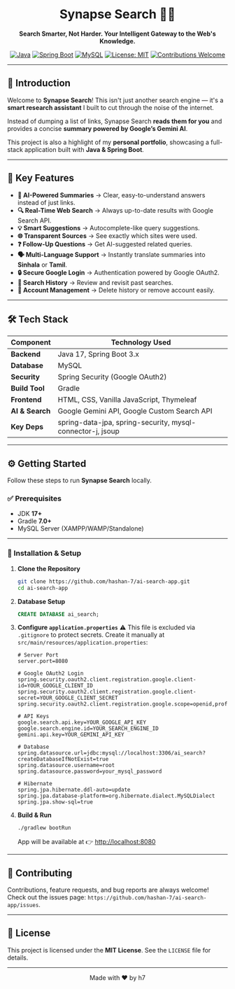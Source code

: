 <div align="center">

# Synapse Search 🧠✨

**Search Smarter, Not Harder. Your Intelligent Gateway to the Web's Knowledge.**

[![Java](https://img.shields.io/badge/Java-17-orange?logo=java\&logoColor=white)](https://www.oracle.com/java/)
[![Spring Boot](https://img.shields.io/badge/Spring%20Boot-3.x-brightgreen?logo=springboot)](https://spring.io/projects/spring-boot)
[![MySQL](https://img.shields.io/badge/MySQL-Database-blue?logo=mysql\&logoColor=white)](https://www.mysql.com/)
[![License: MIT](https://img.shields.io/badge/License-MIT-yellow.svg)](LICENSE)
[![Contributions Welcome](https://img.shields.io/badge/Contributions-Welcome-success.svg)](../../issues)

</div>

---

## 🌟 Introduction

Welcome to **Synapse Search**!
This isn't just another search engine — it's a **smart research assistant** I built to cut through the noise of the internet.

Instead of dumping a list of links, Synapse Search **reads them for you** and provides a concise **summary powered by Google’s Gemini AI**.

This project is also a highlight of my **personal portfolio**, showcasing a full-stack application built with **Java & Spring Boot**.

---

## 🚀 Key Features

* **🧠 AI-Powered Summaries** → Clear, easy-to-understand answers instead of just links.
* **🔍 Real-Time Web Search** → Always up-to-date results with Google Search API.
* **💡 Smart Suggestions** → Autocomplete-like query suggestions.
* **🌐 Transparent Sources** → See exactly which sites were used.
* **❓ Follow-Up Questions** → Get AI-suggested related queries.
* **🗣️ Multi-Language Support** → Instantly translate summaries into **Sinhala** or **Tamil**.
* **🔒 Secure Google Login** → Authentication powered by Google OAuth2.
* **📖 Search History** → Review and revisit past searches.
* **👤 Account Management** → Delete history or remove account easily.

---

## 🛠️ Tech Stack

| **Component**   | **Technology Used**                                        |
| --------------- | ---------------------------------------------------------- |
| **Backend**     | Java 17, Spring Boot 3.x                                   |
| **Database**    | MySQL                                                      |
| **Security**    | Spring Security (Google OAuth2)                            |
| **Build Tool**  | Gradle                                                     |
| **Frontend**    | HTML, CSS, Vanilla JavaScript, Thymeleaf                   |
| **AI & Search** | Google Gemini API, Google Custom Search API                |
| **Key Deps**    | spring-data-jpa, spring-security, mysql-connector-j, jsoup |

---

## ⚙️ Getting Started

Follow these steps to run **Synapse Search** locally.

### ✅ Prerequisites

* JDK **17+**
* Gradle **7.0+**
* MySQL Server (XAMPP/WAMP/Standalone)

---

### 🔧 Installation & Setup

1. **Clone the Repository**

   ```sh
   git clone https://github.com/hashan-7/ai-search-app.git
   cd ai-search-app
   ```

2. **Database Setup**

   ```sql
   CREATE DATABASE ai_search;
   ```

3. **Configure `application.properties`**
   ⚠️ This file is excluded via `.gitignore` to protect secrets. Create it manually at
   `src/main/resources/application.properties`:

   ```properties
   # Server Port
   server.port=8080

   # Google OAuth2 Login
   spring.security.oauth2.client.registration.google.client-id=YOUR_GOOGLE_CLIENT_ID
   spring.security.oauth2.client.registration.google.client-secret=YOUR_GOOGLE_CLIENT_SECRET
   spring.security.oauth2.client.registration.google.scope=openid,profile,email

   # API Keys
   google.search.api.key=YOUR_GOOGLE_API_KEY
   google.search.engine.id=YOUR_SEARCH_ENGINE_ID
   gemini.api.key=YOUR_GEMINI_API_KEY

   # Database
   spring.datasource.url=jdbc:mysql://localhost:3306/ai_search?createDatabaseIfNotExist=true
   spring.datasource.username=root
   spring.datasource.password=your_mysql_password

   # Hibernate
   spring.jpa.hibernate.ddl-auto=update
   spring.jpa.database-platform=org.hibernate.dialect.MySQLDialect
   spring.jpa.show-sql=true
   ```

4. **Build & Run**

   ```sh
   ./gradlew bootRun
   ```

   App will be available at 👉 [http://localhost:8080](http://localhost:8080)

---

## 🤝 Contributing

Contributions, feature requests, and bug reports are always welcome!
Check out the issues page: `https://github.com/hashan-7/ai-search-app/issues`.

---

## 📄 License

This project is licensed under the **MIT License**.
See the `LICENSE` file for details.

---

<div align="center">
  Made with ❤️ by h7
</div>

